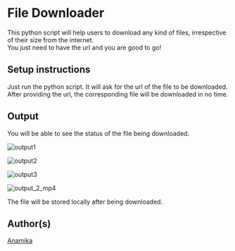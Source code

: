 # File Downloader

This python script will help users to download any kind of files, irrespective of their size from the internet.<br>
You just need to have the url and you are good to go!

## Setup instructions

Just run the python script.
It will ask for the url of the file to be downloaded.
After providing the url, the corresponding file will be downloaded in no time.

## Output

You will be able to see the status of the file being downloaded.

![output1](https://user-images.githubusercontent.com/72334601/119267747-83658f80-bc0d-11eb-95ec-7cf757a520e6.png)

![output2](https://user-images.githubusercontent.com/72334601/119267761-90827e80-bc0d-11eb-8b94-1eb81aaf487c.png)

![output3](https://user-images.githubusercontent.com/72334601/119267780-a5f7a880-bc0d-11eb-842a-c78cd74c6d7a.png)

![output_2_mp4](https://user-images.githubusercontent.com/72334601/119267771-9c6e4080-bc0d-11eb-93c6-4e21a2976a1a.PNG)


The file will be stored locally after being downloaded.

## Author(s)

[Anamika](https://github.com/noviicee)
